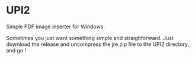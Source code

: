 # UPI2

Simple PDF image inserter for Windows.

Sometimes you just want something simple and straighforward.
Just download the release and uncompress the jre.zip file to the UPI2 directory, and go !

